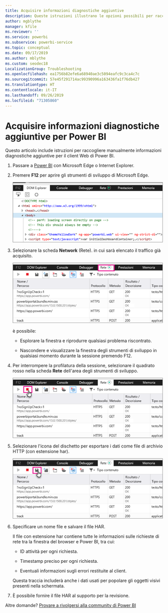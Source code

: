 ```yaml
---
title: Acquisire informazioni diagnostiche aggiuntive
description: Queste istruzioni illustrano le opzioni possibili per raccogliere manualmente informazioni diagnostiche aggiuntive per il client Web di Power BI.
author: mgblythe
manager: kfile
ms.reviewer: ''
ms.service: powerbi
ms.subservice: powerbi-service
ms.topic: conceptual
ms.date: 09/17/2019
ms.author: mblythe
ms.custom: seodec18
LocalizationGroup: Troubleshooting
ms.openlocfilehash: ea1756b82efe6a68940ae3c5094eafc9c3ca4c7c
ms.sourcegitcommit: 57e45f291714ac99390996a163436fa1f76db427
ms.translationtype: HT
ms.contentlocale: it-IT
ms.lasthandoff: 09/26/2019
ms.locfileid: "71305860"
---
```

# <a name="capture-additional-diagnostic-information-for-power-bi"></a>Acquisire informazioni diagnostiche aggiuntive per Power BI

Questo articolo include istruzioni per raccogliere manualmente informazioni diagnostiche aggiuntive per il client Web di Power BI.

1. Passare a [Power BI](https://app.powerbi.com) con Microsoft Edge o Internet Explorer.

1. Premere **F12** per aprire gli strumenti di sviluppo di Microsoft Edge.

   ![Screenshot della scheda Elementi degli strumenti di sviluppo di Microsoft Edge.](media/service-admin-capturing-additional-diagnostic-information-for-power-bi/edge-developer-tools.png)

1. Selezionare la scheda **Network** (Rete). in cui sarà elencato il traffico già acquisito.

   ![Screenshot della scheda Rete degli strumenti di sviluppo di Microsoft Edge.](media/service-admin-capturing-additional-diagnostic-information-for-power-bi/edge-network-tab.png)

    è possibile:

    * Esplorare la finestra e riprodurre qualsiasi problema riscontrato.

    * Nascondere e visualizzare la finestra degli strumenti di sviluppo in qualsiasi momento durante la sessione premendo F12.

1. Per interrompere la profilatura della sessione, selezionare il quadrato rosso nella scheda **Rete** dell'area degli strumenti di sviluppo.

   ![Screenshot della scheda Rete degli strumenti di sviluppo di Microsoft Edge con il pulsante Arresta evidenziato.](media/service-admin-capturing-additional-diagnostic-information-for-power-bi/edge-network-tab-stop.png)

1. Selezionare l'icona del dischetto per esportare i dati come file di archivio HTTP (con estensione har).

   ![Screenshot della scheda Rete degli strumenti di sviluppo di Microsoft Edge con l'icona del dischetto evidenziata.](media/service-admin-capturing-additional-diagnostic-information-for-power-bi/edge-network-tab-save.png)

1. Specificare un nome file e salvare il file HAR.

    Il file con estensione har contiene tutte le informazioni sulle richieste di rete tra la finestra del browser e Power BI, tra cui:

    * ID attività per ogni richiesta.

    * Timestamp preciso per ogni richiesta.

    * Eventuali informazioni sugli errori restituite al client.

    Questa traccia includerà anche i dati usati per popolare gli oggetti visivi presenti nella schermata.

1. È possibile fornire il file HAR al supporto per la revisione.

Altre domande? [Provare a rivolgersi alla community di Power BI](http://community.powerbi.com/)
